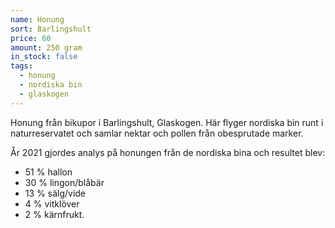 ```yaml
---
name: Honung
sort: Barlingshult
price: 60
amount: 250 gram
in_stock: false
tags:
  - honung
  - nordiska bin
  - glaskogen
---
```


Honung från bikupor i Barlingshult, Glaskogen. Här flyger nordiska bin runt i naturreservatet och samlar nektar och pollen från obesprutade marker.

År 2021 gjordes analys på honungen från de nordiska bina och resultet blev:

- 51 % hallon
- 30 % lingon/blåbär
- 13 % sälg/vide
- 4 % vitklöver
- 2 % kärnfrukt.
